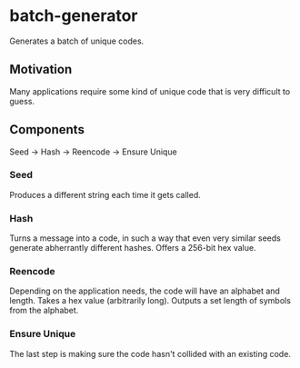 # batch-generator

Generates a batch of unique codes.

## Motivation

Many applications require some kind of unique code that is very difficult to guess.

## Components

Seed -> Hash -> Reencode -> Ensure Unique

### Seed

Produces a different string each time it gets called.

### Hash

Turns a message into a code, in such a way that even very similar seeds generate abherrantly different hashes. Offers a 256-bit hex value.

### Reencode

Depending on the application needs, the code will have an alphabet and length.
Takes a hex value (arbitrarily long). Outputs a set length of symbols from the alphabet.

### Ensure Unique

The last step is making sure the code hasn't collided with an existing code.
